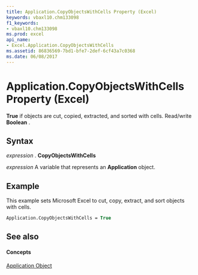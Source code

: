 ```yaml
---
title: Application.CopyObjectsWithCells Property (Excel)
keywords: vbaxl10.chm133098
f1_keywords:
- vbaxl10.chm133098
ms.prod: excel
api_name:
- Excel.Application.CopyObjectsWithCells
ms.assetid: 86836569-7bd1-bfe7-2def-6cf43a7c0368
ms.date: 06/08/2017
---
```



# Application.CopyObjectsWithCells Property (Excel)

 **True** if objects are cut, copied, extracted, and sorted with cells. Read/write **Boolean** .


## Syntax

 _expression_ . **CopyObjectsWithCells**

 _expression_ A variable that represents an **Application** object.


## Example

This example sets Microsoft Excel to cut, copy, extract, and sort objects with cells.


```vb
Application.CopyObjectsWithCells = True
```


## See also


#### Concepts


[Application Object](Excel.Application(objec).md)

